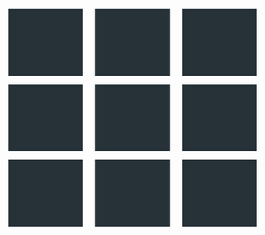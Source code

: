 
<p align="center">
  <img src="img/image.png" width="30%" align="left">
  <img src="img/image.png" width="30%">
  <img src="img/image.png" width="30%" align="right">
</p>

<p align="center">
  <img src="img/image.png" width="30%" align="left">
  <img src="img/image.png" width="30%">
  <img src="img/image.png" width="30%" align="right">
</p>

<p align="center">
  <img src="img/image.png" width="30%" align="left">
  <img src="img/image.png" width="30%">
  <img src="img/image.png" width="30%" align="right">
</p>